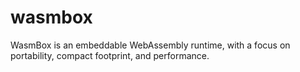 # wasmbox
WasmBox is an embeddable WebAssembly runtime, with a focus on portability, compact footprint, and performance.
